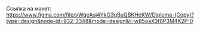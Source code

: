 Ссылка на макет: https://www.figma.com/file/vWqeAsj4YkO3qBuQBKHeKW/Diploma-(Copy)?type=design&node-id=932-3348&mode=design&t=w85oaX3f8P3M4K2P-0
